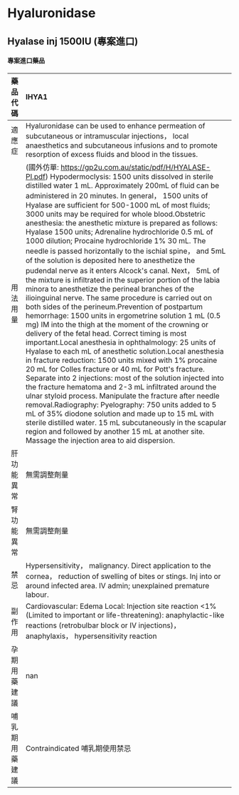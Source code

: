 # Hyaluronidase

## Hyalase inj 1500IU (專案進口)

#### 專案進口藥品

| 藥品代碼       | IHYA1                                                                                                                                                                                                                                                                                                                                                                                                                                                                                                                                                                                                                                                                                                                                                                                                                                                                                                                                                                                                                                                                                                                                                                                                                                                                                                                                                                                                                                                                                                                                                                                                                                                                                                                                                                                                |
|:---------------|:-----------------------------------------------------------------------------------------------------------------------------------------------------------------------------------------------------------------------------------------------------------------------------------------------------------------------------------------------------------------------------------------------------------------------------------------------------------------------------------------------------------------------------------------------------------------------------------------------------------------------------------------------------------------------------------------------------------------------------------------------------------------------------------------------------------------------------------------------------------------------------------------------------------------------------------------------------------------------------------------------------------------------------------------------------------------------------------------------------------------------------------------------------------------------------------------------------------------------------------------------------------------------------------------------------------------------------------------------------------------------------------------------------------------------------------------------------------------------------------------------------------------------------------------------------------------------------------------------------------------------------------------------------------------------------------------------------------------------------------------------------------------------------------------------------|
| 適應症         | Hyaluronidase can be used to enhance permeation of subcutaneous or intramuscular injections， local anaesthetics and subcutaneous infusions and to promote resorption of excess fluids and blood in the tissues.                                                                                                                                                                                                                                                                                                                                                                                                                                                                                                                                                                                                                                                                                                                                                                                                                                                                                                                                                                                                                                                                                                                                                                                                                                                                                                                                                                                                                                                                                                                                                                                     |
| 用法用量       | (國外仿單: https://gp2u.com.au/static/pdf/H/HYALASE-PI.pdf) Hypodermoclysis: 1500 units dissolved in sterile distilled water 1 mL. Approximately 200mL of fluid can be administered in 20 minutes. In general， 1500 units of Hyalase are sufficient for 500-1000 mL of most fluids; 3000 units may be required for whole blood.Obstetric anesthesia: the anesthetic mixture is prepared as follows: Hyalase 1500 units; Adrenaline hydrochloride 0.5 mL of 1000 dilution; Procaine hydrochloride 1% 30 mL. The needle is passed horizontally to the ischial spine， and 5mL of the solution is deposited here to anesthetize the pudendal nerve as it enters Alcock's canal. Next， 5mL of the mixture is infiltrated in the superior portion of the labia minora to anesthetize the perineal branches of the ilioinguinal nerve. The same procedure is carried out on both sides of the perineum.Prevention of postpartum hemorrhage: 1500 units in ergometrine solution 1 mL (0.5 mg) IM into the thigh at the moment of the crowning or delivery of the fetal head. Correct timing is most important.Local anesthesia in ophthalmology: 25 units of Hyalase to each mL of anesthetic solution.Local anesthesia in fracture reduction: 1500 units mixed with 1% procaine 20 mL for Colles fracture or 40 mL for Pott's fracture. Separate into 2 injections: most of the solution injected into the fracture hematoma and 2-3 mL infiltrated around the ulnar styloid process. Manipulate the fracture after needle removal.Radiography: Pyelography: 750 units added to 5 mL of 35% diodone solution and made up to 15 mL with sterile distilled water. 15 mL subcutaneously in the scapular region and followed by another 15 mL at another site. Massage the injection area to aid dispersion. |
| 肝功能異常     | 無需調整劑量                                                                                                                                                                                                                                                                                                                                                                                                                                                                                                                                                                                                                                                                                                                                                                                                                                                                                                                                                                                                                                                                                                                                                                                                                                                                                                                                                                                                                                                                                                                                                                                                                                                                                                                                                                                         |
| 腎功能異常     | 無需調整劑量                                                                                                                                                                                                                                                                                                                                                                                                                                                                                                                                                                                                                                                                                                                                                                                                                                                                                                                                                                                                                                                                                                                                                                                                                                                                                                                                                                                                                                                                                                                                                                                                                                                                                                                                                                                         |
| 禁忌           | Hypersensitivity， malignancy. Direct application to the cornea， reduction of swelling of bites or stings. Inj into or around infected area. IV admin; unexplained premature labour.                                                                                                                                                                                                                                                                                                                                                                                                                                                                                                                                                                                                                                                                                                                                                                                                                                                                                                                                                                                                                                                                                                                                                                                                                                                                                                                                                                                                                                                                                                                                                                                                                |
| 副作用         | Cardiovascular: Edema Local: Injection site reaction <1% (Limited to important or life-threatening): anaphylactic-like reactions (retrobulbar block or IV injections)， anaphylaxis， hypersensitivity reaction                                                                                                                                                                                                                                                                                                                                                                                                                                                                                                                                                                                                                                                                                                                                                                                                                                                                                                                                                                                                                                                                                                                                                                                                                                                                                                                                                                                                                                                                                                                                                                                      |
| 孕期用藥建議   | nan                                                                                                                                                                                                                                                                                                                                                                                                                                                                                                                                                                                                                                                                                                                                                                                                                                                                                                                                                                                                                                                                                                                                                                                                                                                                                                                                                                                                                                                                                                                                                                                                                                                                                                                                                                                                  |
| 哺乳期用藥建議 | Contraindicated 哺乳期使用禁忌                                                                                                                                                                                                                                                                                                                                                                                                                                                                                                                                                                                                                                                                                                                                                                                                                                                                                                                                                                                                                                                                                                                                                                                                                                                                                                                                                                                                                                                                                                                                                                                                                                                                                                                                                                       |

